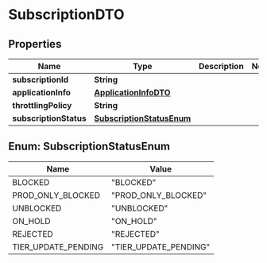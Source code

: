 

# SubscriptionDTO

## Properties

Name | Type | Description | Notes
------------ | ------------- | ------------- | -------------
**subscriptionId** | **String** |  | 
**applicationInfo** | [**ApplicationInfoDTO**](ApplicationInfoDTO.md) |  | 
**throttlingPolicy** | **String** |  | 
**subscriptionStatus** | [**SubscriptionStatusEnum**](#SubscriptionStatusEnum) |  | 



## Enum: SubscriptionStatusEnum

Name | Value
---- | -----
BLOCKED | &quot;BLOCKED&quot;
PROD_ONLY_BLOCKED | &quot;PROD_ONLY_BLOCKED&quot;
UNBLOCKED | &quot;UNBLOCKED&quot;
ON_HOLD | &quot;ON_HOLD&quot;
REJECTED | &quot;REJECTED&quot;
TIER_UPDATE_PENDING | &quot;TIER_UPDATE_PENDING&quot;



